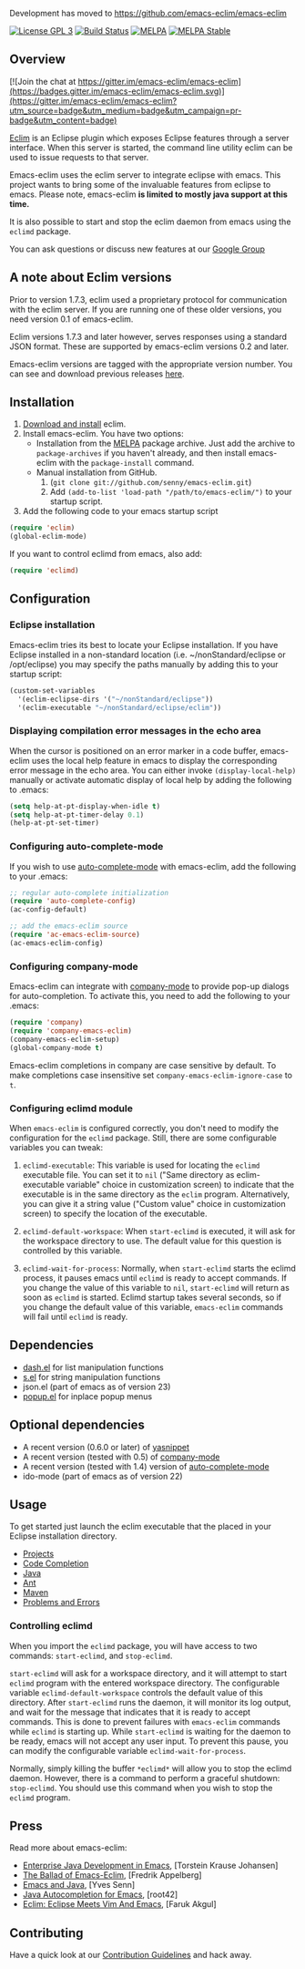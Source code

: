 Development has moved to https://github.com/emacs-eclim/emacs-eclim

[![License GPL 3][badge-license]](http://www.gnu.org/licenses/gpl-3.0.txt)
[![Build Status](https://travis-ci.org/emacs-eclim/emacs-eclim.svg?branch=master)](https://travis-ci.org/emacs-eclim/emacs-eclim)
[![MELPA](http://melpa.org/packages/emacs-eclim-badge.svg)](http://melpa.org/#/emacs-eclim)
[![MELPA Stable](http://stable.melpa.org/packages/emacs-eclim-badge.svg)](http://stable.melpa.org/#/emacs-eclim)

## Overview

[![Join the chat at https://gitter.im/emacs-eclim/emacs-eclim](https://badges.gitter.im/emacs-eclim/emacs-eclim.svg)](https://gitter.im/emacs-eclim/emacs-eclim?utm_source=badge&utm_medium=badge&utm_campaign=pr-badge&utm_content=badge)

[Eclim](http://eclim.org) is an Eclipse plugin which exposes Eclipse
features through a server interface.  When this server is started, the
command line utility eclim can be used to issue requests to that
server.

Emacs-eclim uses the eclim server to integrate eclipse with
emacs. This project wants to bring some of the invaluable features
from eclipse to emacs. Please note, emacs-eclim **is limited to mostly java support at this time.**

It is also possible to start and stop the eclim daemon from emacs using the
`eclimd` package.

You can ask questions or discuss new features at our [Google Group](https://groups.google.com/forum/#!forum/emacs-eclim)

## A note about Eclim versions

Prior to version 1.7.3, eclim used a proprietary protocol for
communication with the eclim server. If you are running one of these
older versions, you need version 0.1 of emacs-eclim.

Eclim versions 1.7.3 and later however, serves responses using a
standard JSON format. These are supported by emacs-eclim versions 0.2
and later.

Emacs-eclim versions are tagged with the appropriate version
number. You can see and download previous releases
[here](https://github.com/senny/emacs-eclim/tags).

## Installation

1. [Download and install](http://eclim.org/install.html) eclim.
1. Install emacs-eclim. You have two options:
   * Installation from the [MELPA][melpa] package archive. Just add
   the archive to `package-archives` if you haven't already, and then
   install emacs-eclim with the `package-install` command.
   * Manual installation from GitHub.
       1. (`git clone git://github.com/senny/emacs-eclim.git`)
       1. Add `(add-to-list 'load-path "/path/to/emacs-eclim/")` to your startup script.
1. Add the following code to your emacs startup script

```lisp
(require 'eclim)
(global-eclim-mode)
```

If you want to control eclimd from emacs, also add:

```lisp
(require 'eclimd)
```


## Configuration

### Eclipse installation

Emacs-eclim tries its best to locate your Eclipse installation.  If
you have Eclipse installed in a non-standard location
(i.e. ~/nonStandard/eclipse or /opt/eclipse) you may specify the paths manually by adding this to your startup script:

```lisp
(custom-set-variables
  '(eclim-eclipse-dirs '("~/nonStandard/eclipse"))
  '(eclim-executable "~/nonStandard/eclipse/eclim"))
```

### Displaying compilation error messages in the echo area

When the cursor is positioned on an error marker in a code buffer,
emacs-eclim uses the local help feature in emacs to display the
corresponding error message in the echo area. You can either invoke
`(display-local-help)` manually or activate automatic display of local
help by adding the following to .emacs:

```lisp
(setq help-at-pt-display-when-idle t)
(setq help-at-pt-timer-delay 0.1)
(help-at-pt-set-timer)
```

### Configuring auto-complete-mode

If you wish to use [auto-complete-mode] with emacs-eclim, add the
following to your .emacs:

```lisp
;; regular auto-complete initialization
(require 'auto-complete-config)
(ac-config-default)

;; add the emacs-eclim source
(require 'ac-emacs-eclim-source)
(ac-emacs-eclim-config)
```

### Configuring company-mode

Emacs-eclim can integrate with [company-mode] to provide pop-up
dialogs for auto-completion. To activate this, you need to add the
following to your .emacs:

```lisp
(require 'company)
(require 'company-emacs-eclim)
(company-emacs-eclim-setup)
(global-company-mode t)
```

Emacs-eclim completions in company are case sensitive by default. To make completions
case insensitive set `company-emacs-eclim-ignore-case` to `t`.

### Configuring eclimd module

When `emacs-eclim` is configured correctly, you don't need to modify the
configuration for the `eclimd` package. Still, there are some configurable
variables you can tweak:

1. `eclimd-executable`: This variable is used for locating the `eclimd`
   executable file. You can set it to `nil` ("Same directory as eclim-executable
   variable" choice in customization screen) to indicate that the executable is in
   the same directory as the `eclim` program. Alternatively, you can give it a
   string value ("Custom value" choice in customization screen) to specify the
   location of the executable.

1. `eclimd-default-workspace`: When `start-eclimd` is executed, it will ask for
   the workspace directory to use. The default value for this question is
   controlled by this variable.

1. `eclimd-wait-for-process`: Normally, when `start-eclimd` starts the eclimd
   process, it pauses emacs until `eclimd` is ready to accept commands. If you
   change the value of this variable to `nil`, `start-eclimd` will return as
   soon as `eclimd` is started. Eclimd startup takes several seconds, so if you
   change the default value of this variable, `emacs-eclim` commands will fail
   until `eclimd` is ready.

## Dependencies
* [dash.el](https://github.com/magnars/dash.el) for list manipulation functions
* [s.el](https://github.com/magnars/s.el) for string manipulation functions
* json.el (part of emacs as of version 23)
* [popup.el](https://github.com/auto-complete/popup-el) for inplace popup menus

## Optional dependencies
* A recent version (0.6.0 or later) of [yasnippet]
* A recent version (tested with 0.5) of [company-mode]
* A recent version (tested with 1.4) version of [auto-complete-mode]
* ido-mode (part of emacs as of version 22)

## Usage
To get started just launch the eclim executable that the placed in
your Eclipse installation directory.

* [Projects](http://wiki.github.com/senny/emacs-eclim/projects)
* [Code Completion](http://wiki.github.com/senny/emacs-eclim/code-completion)
* [Java](http://wiki.github.com/senny/emacs-eclim/java)
* [Ant](http://wiki.github.com/senny/emacs-eclim/ant)
* [Maven](http://wiki.github.com/senny/emacs-eclim/maven)
* [Problems and Errors](http://wiki.github.com/senny/emacs-eclim/problems-and-errors)

### Controlling eclimd

When you import the `eclimd` package, you will have access to two commands:
`start-eclimd`, and `stop-eclimd`.

`start-eclimd` will ask for a workspace directory, and it will attempt to start
`eclimd` program with the entered workspace directory. The configurable variable
`eclimd-default-workspace` controls the default value of this directory. After
`start-eclimd` runs the daemon, it will monitor its log output, and wait for the
message that indicates that it is ready to accept commands. This is done to
prevent failures with `emacs-eclim` commands while `eclimd` is starting up.
While `start-eclimd` is waiting for the daemon to be ready, emacs will not
accept any user input. To prevent this pause, you can modify the configurable
variable `eclimd-wait-for-process`.

Normally, simply killing the buffer `*eclimd*` will allow you to stop the eclimd
daemon. However, there is a command to perform a graceful shutdown:
`stop-eclimd`. You should use this command when you wish to stop the `eclimd`
program.

## Press

Read more about emacs-eclim:

* [Enterprise Java Development in Emacs](http://www.skybert.net/emacs/java/), \[Torstein Krause Johansen\]
* [The Ballad of Emacs-Eclim](http://mulli.nu/2012/02/02/the-ballad-of-emacs-eclim.html), \[Fredrik Appelberg\]
* [Emacs and Java](http://blog.senny.ch/blog/2012/10/13/emacs-and-java-journey-of-a-hard-friendship/), \[Yves Senn\]
* [Java Autocompletion for Emacs](http://root42.blogspot.ch/2012/08/java-autocompletion-for-emacs.html), \[root42\]
* [Eclim: Eclipse Meets Vim And Emacs](http://faruk.akgul.org/blog/eclim-eclipse-meets-vim-emacs/), \[Faruk Akgul\]

## Contributing

Have a quick look at our [Contribution Guidelines](CONTRIBUTING.md)
and hack away.

[yasnippet]:https://github.com/capitaomorte/yasnippet
[company-mode]:https://github.com/company-mode/company-mode
[auto-complete-mode]:https://github.com/auto-complete/auto-complete
[melpa]:http://melpa.milkbox.net/
[repo]:https://github.com/senny/emacs-eclim

[badge-license]: https://img.shields.io/badge/license-GPL_3-green.svg

